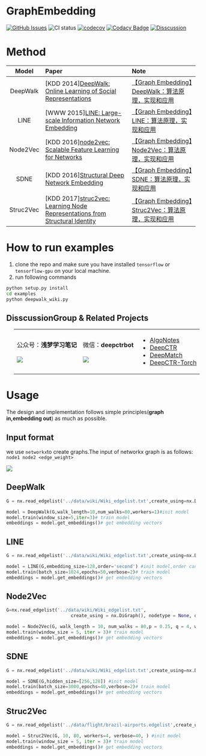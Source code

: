 # GraphEmbedding

[![GitHub Issues](https://img.shields.io/github/issues/shenweichen/graphembedding.svg
)](https://github.com/shenweichen/graphembedding/issues)
![CI status](https://github.com/shenweichen/graphembedding/workflows/CI/badge.svg)
[![codecov](https://codecov.io/gh/shenweichen/graphembedding/branch/master/graph/badge.svg)](https://codecov.io/gh/shenweichen/graphembedding)
[![Codacy Badge](https://api.codacy.com/project/badge/Grade/d4099734dc0e4bab91d332ead8c0bdd0)](https://www.codacy.com/gh/shenweichen/DeepCTR?utm_source=github.com&amp;utm_medium=referral&amp;utm_content=shenweichen/DeepCTR&amp;utm_campaign=Badge_Grade)
[![Disscussion](https://img.shields.io/badge/chat-wechat-brightgreen?style=flat)](./README.md#disscussiongroup--related-projects)

[comment]: <> ([![License]&#40;https://img.shields.io/github/license/shenweichen/graphembedding.svg&#41;]&#40;https://github.com/shenweichen/graphembedding/blob/master/LICENSE&#41;)

# Method


|   Model   | Paper                                                                                                                      | Note                                                                                        |
| :-------: | :------------------------------------------------------------------------------------------------------------------------- | :------------------------------------------------------------------------------------------ |
| DeepWalk  | [KDD 2014][DeepWalk: Online Learning of Social Representations](http://www.perozzi.net/publications/14_kdd_deepwalk.pdf)   | [【Graph Embedding】DeepWalk：算法原理，实现和应用](https://zhuanlan.zhihu.com/p/56380812)  |
|   LINE    | [WWW 2015][LINE: Large-scale Information Network Embedding](https://arxiv.org/pdf/1503.03578.pdf)                          | [【Graph Embedding】LINE：算法原理，实现和应用](https://zhuanlan.zhihu.com/p/56478167)      |
| Node2Vec  | [KDD 2016][node2vec: Scalable Feature Learning for Networks](https://www.kdd.org/kdd2016/papers/files/rfp0218-groverA.pdf) | [【Graph Embedding】Node2Vec：算法原理，实现和应用](https://zhuanlan.zhihu.com/p/56542707)  |
|   SDNE    | [KDD 2016][Structural Deep Network Embedding](https://www.kdd.org/kdd2016/papers/files/rfp0191-wangAemb.pdf)               | [【Graph Embedding】SDNE：算法原理，实现和应用](https://zhuanlan.zhihu.com/p/56637181)      |
| Struc2Vec | [KDD 2017][struc2vec: Learning Node Representations from Structural Identity](https://arxiv.org/pdf/1704.03165.pdf)        | [【Graph Embedding】Struc2Vec：算法原理，实现和应用](https://zhuanlan.zhihu.com/p/56733145) |


# How to run examples
1. clone the repo and make sure you have installed `tensorflow` or `tensorflow-gpu` on your local machine. 
2. run following commands
```bash
python setup.py install
cd examples
python deepwalk_wiki.py
```

## DisscussionGroup & Related Projects

<html>
    <table style="margin-left: 20px; margin-right: auto;">
        <tr>
            <td>
                公众号：<b>浅梦学习笔记</b><br><br>
                <a href="https://github.com/shenweichen/GraphEmbedding">
  <img align="center" src="./pics/code.png" />
</a>
            </td>
            <td>
                微信：<b>deepctrbot</b><br><br>
 <a href="https://github.com/shenweichen/GraphEmbedding">
  <img align="center" src="./pics/deepctrbot.png" />
</a>
            </td>
            <td>
<ul>
<li><a href="https://github.com/shenweichen/AlgoNotes">AlgoNotes</a></li>
<li><a href="https://github.com/shenweichen/DeepCTR">DeepCTR</a></li>
<li><a href="https://github.com/shenweichen/DeepMatch">DeepMatch</a></li>
<li><a href="https://github.com/shenweichen/DeepCTR-Torch">DeepCTR-Torch</a></li>
</ul>
            </td>
        </tr>
    </table>
</html>

# Usage
The design and implementation follows simple principles(**graph in,embedding out**) as much as possible.
## Input format
we use `networkx`to create graphs.The input of networkx graph is as follows:
`node1 node2 <edge_weight>`

![](./pics/edge_list.png)
## DeepWalk

```python
G = nx.read_edgelist('../data/wiki/Wiki_edgelist.txt',create_using=nx.DiGraph(),nodetype=None,data=[('weight',int)])# Read graph

model = DeepWalk(G,walk_length=10,num_walks=80,workers=1)#init model
model.train(window_size=5,iter=3)# train model
embeddings = model.get_embeddings()# get embedding vectors
```

## LINE

```python
G = nx.read_edgelist('../data/wiki/Wiki_edgelist.txt',create_using=nx.DiGraph(),nodetype=None,data=[('weight',int)])#read graph

model = LINE(G,embedding_size=128,order='second') #init model,order can be ['first','second','all']
model.train(batch_size=1024,epochs=50,verbose=2)# train model
embeddings = model.get_embeddings()# get embedding vectors
```
## Node2Vec
```python
G=nx.read_edgelist('../data/wiki/Wiki_edgelist.txt',
                        create_using = nx.DiGraph(), nodetype = None, data = [('weight', int)])#read graph

model = Node2Vec(G, walk_length = 10, num_walks = 80,p = 0.25, q = 4, workers = 1)#init model
model.train(window_size = 5, iter = 3)# train model
embeddings = model.get_embeddings()# get embedding vectors
```
## SDNE

```python
G = nx.read_edgelist('../data/wiki/Wiki_edgelist.txt',create_using=nx.DiGraph(),nodetype=None,data=[('weight',int)])#read graph

model = SDNE(G,hidden_size=[256,128]) #init model
model.train(batch_size=3000,epochs=40,verbose=2)# train model
embeddings = model.get_embeddings()# get embedding vectors
```

## Struc2Vec


```python
G = nx.read_edgelist('../data/flight/brazil-airports.edgelist',create_using=nx.DiGraph(),nodetype=None,data=[('weight',int)])#read graph

model = Struc2Vec(G, 10, 80, workers=4, verbose=40, ) #init model
model.train(window_size = 5, iter = 3)# train model
embeddings = model.get_embeddings()# get embedding vectors
```
